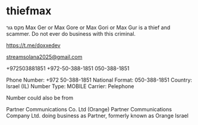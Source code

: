 # thiefmax

מקס גור
Max Ger or Max Gore or Max Gori or Max Gur is a thief and scammer. Do not ever do business with this criminal.

https://t.me/doxxedev

streamsolana2025@gmail.com

+972503881851
+972-50-388-1851
050-388-1851

Phone Number: +972 50-388-1851
National Format: 050-388-1851
Country: Israel (IL)
Number Type: MOBILE
Carrier: Pelephone

Number could also be from

Partner Communications Co. Ltd (Orange)
Partner Communications Company Ltd. doing business as Partner, formerly known as Orange Israel

